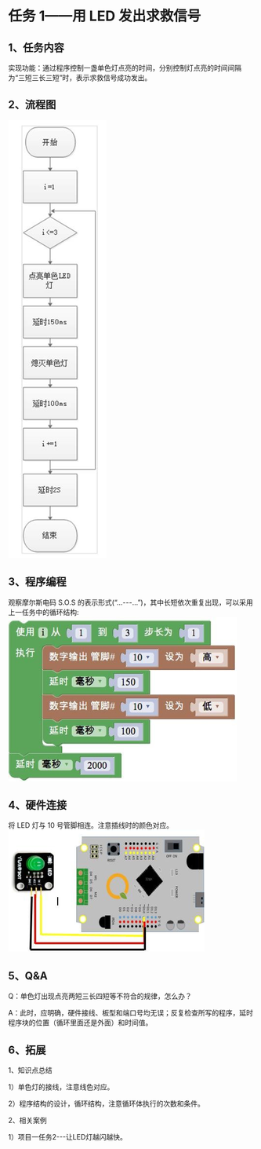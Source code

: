 # 任务 1——用 LED 发出求救信号

## 1、任务内容

实现功能：通过程序控制一盏单色灯点亮的时间，分别控制灯点亮的时间间隔为“三短三长三短”时，表示求救信号成功发出。

## 2、流程图

![&#x56FE; 3.2-1](../../../.gitbook/assets/image208.jpg)

## 3、程序编程

观察摩尔斯电码 S.O.S 的表示形式\(“...---...”\)，其中长短依次重复出现，可以采用上一任务中的循环结构: ![&#x56FE; 3.2-2](../../../.gitbook/assets/image210.png)

## 4、硬件连接

将 LED 灯与 10 号管脚相连。注意插线时的颜色对应。 ![&#x56FE; 3.2-3](../../../.gitbook/assets/image212.png)

## 5、Q&A

Q：单色灯出现点亮两短三长四短等不符合的规律，怎么办？

A：此时，应明确，硬件接线、板型和端口号均无误；反复检查所写的程序，延时程序块的位置（循环里面还是外面）和时间值。

## 6、拓展

1、知识点总结

1）单色灯的接线，注意线色对应。

2）程序结构的设计，循环结构，注意循环体执行的次数和条件。

2、相关案例

1）项目一任务2---让LED灯越闪越快。

